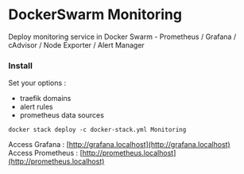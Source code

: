 # DockerSwarm Monitoring
 Deploy monitoring service in Docker Swarm - Prometheus / Grafana / cAdvisor / Node Exporter / Alert Manager

### Install

Set your options :
* traefik domains
* alert rules
* prometheus data sources

```shell
docker stack deploy -c docker-stack.yml Monitoring
```

Access Grafana : [http://grafana.localhost](http://grafana.localhost)  
Access Prometheus : [http://prometheus.localhost](http://prometheus.localhost)
